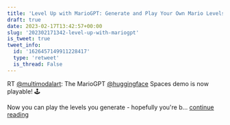 ```yaml
---
title: 'Level Up with MarioGPT: Generate and Play Your Own Mario Levels!'
draft: true
date: 2023-02-17T13:42:57+00:00
slug: '202302171342-level-up-with-mariogpt'
is_tweet: true
tweet_info:
  id: '1626457149911228417'
  type: 'retweet'
  is_thread: False
---
```




RT [@multimodalart](https://x.com/multimodalart): The MarioGPT [@huggingface](https://x.com/huggingface) Spaces demo is now playable! 🕹️

Now you can play the levels you generate - hopefully you're b… [continue reading](https://x.com/sytelus/status/1626457149911228417)
